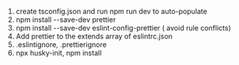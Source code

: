 1. create tsconfig.json and run npm run dev to auto-populate
2. npm install --save-dev prettier
3. npm install --save-dev eslint-config-prettier ( avoid rule conflicts)
4. Add prettier to the extends array of eslintrc.json
5. .eslintignore, .prettierignore
6. npx husky-init, npm install